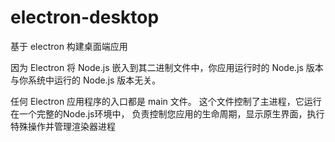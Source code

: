# electron-desktop
基于 electron 构建桌面端应用

因为 Electron 将 Node.js 嵌入到其二进制文件中，你应用运行时的 Node.js 版本与你系统中运行的 Node.js 版本无关。

任何 Electron 应用程序的入口都是 main 文件。 这个文件控制了主进程，它运行在一个完整的Node.js环境中，
负责控制您应用的生命周期，显示原生界面，执行特殊操作并管理渲染器进程